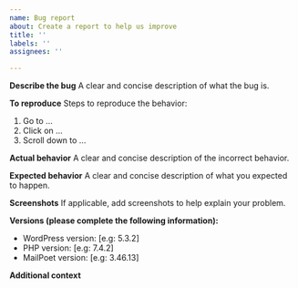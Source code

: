 ```yaml
---
name: Bug report
about: Create a report to help us improve
title: ''
labels: ''
assignees: ''

---
```


**Describe the bug**
A clear and concise description of what the bug is.

**To reproduce**
Steps to reproduce the behavior:
1. Go to ...
2. Click on ...
3. Scroll down to ...

**Actual behavior**
A clear and concise description of the incorrect behavior.

**Expected behavior**
A clear and concise description of what you expected to happen.

**Screenshots**
If applicable, add screenshots to help explain your problem.

**Versions (please complete the following information):**
- WordPress version: [e.g: 5.3.2]
- PHP version: [e.g: 7.4.2]
- MailPoet version: [e.g: 3.46.13]

**Additional context**
